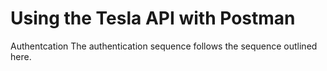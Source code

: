 # Using the Tesla API with Postman

Authentcation
The authentication sequence follows the sequence outlined here.
 
